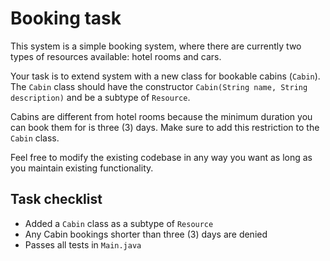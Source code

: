 # Booking task

This system is a simple booking system, where there are currently two types of resources available: hotel rooms and cars.

Your task is to extend system with a new class for bookable cabins (`Cabin`).
The `Cabin` class should have the constructor `Cabin(String name, String description)` and be a subtype of `Resource`.

Cabins are different from hotel rooms because the minimum duration you can book them for is three (3) days.
Make sure to add this restriction to the `Cabin` class.

Feel free to modify the existing codebase in any way you want as long as you maintain existing functionality.

## Task checklist
* Added a `Cabin` class as a subtype of `Resource`
* Any Cabin bookings shorter than three (3) days are denied
* Passes all tests in `Main.java`
